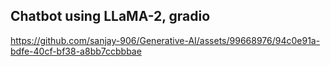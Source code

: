 ## Chatbot using LLaMA-2, gradio



https://github.com/sanjay-906/Generative-AI/assets/99668976/94c0e91a-bdfe-40cf-bf38-a8bb7ccbbbae

